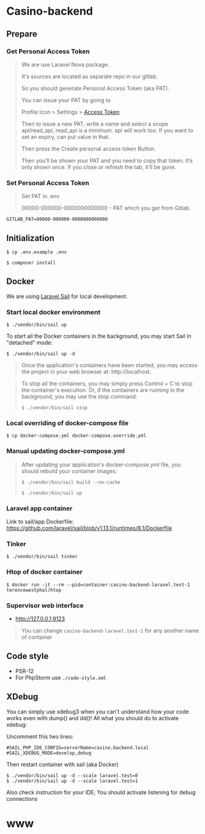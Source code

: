# Casino-backend

## Prepare

### Get Personal Access Token
> We are use Laravel Nova package.
>
> It's sources are located as separate repo in our gitlab.
>
> So you should generate Personal Access Token (aka PAT).
>
> You can issue your PAT by going to
>
> Profile Icon > Settings > [Access Token](https://gitlab.com/-/profile/personal_access_tokens)
>
> Then to issue a new PAT, write a name and select a scope api/read_api, read_api is a minimum.
> api will work too.
> If you want to set an expiry, can put value in that.
>
> Then press the Create personal access token Button.
>
> Then you’ll be shown your PAT and you need to copy that token.
> It’s only shown once. If you close or refresh the tab, it’ll be gone.

### Set Personal Access Token

> Set PAT in .env
>
> 00000-000000-0000000000000 - PAT which you get from Gitlab

```dotenv
GITLAB_PAT=00000-000000-0000000000000
```

## Initialization

```shell
$ cp .env.example .env
```

```shell
$ composer install
```

## Docker

We are using [Laravel Sail](https://laravel.com/docs/8.x/sail) for local development.

### Start local docker environment

```shell
$ ./vendor/bin/sail up
```

To start all the Docker containers in the background, you may start Sail in "detached" mode:

```shell
$ ./vendor/bin/sail up -d
```

> Once the application's containers have been started, you may access the project in your web browser at: http://localhost.

> To stop all the containers, you may simply press Control + C
> to stop the container's execution.
> Or, if the containers are running in the background, you may use the stop command:
>
> ```shell
> $ ./vendor/bin/sail stop
> ```

### Local overriding of docker-compose file

```shell
$ cp docker-compose.yml docker-compose.override.yml
```

### Manual updating docker-compose.yml

> After updating your application's docker-compose.yml file,
> you should rebuild your container images:
>
> ```shell
> $ ./vendor/bin/sail build --no-cache
>
> $ ./vendor/bin/sail up
> ```

### Laravel app container

Link to sail/app Dockerfile: https://github.com/laravel/sail/blob/v1.13.1/runtimes/8.1/Dockerfile 

### Tinker

```shell
$ ./vendor/bin/sail tinker
```

### Htop of docker container

```shell
$ docker run -it --rm --pid=container:casino-backend-laravel.test-1 terencewestphal/htop
```

### Supervisor web interface

- http://127.0.0.1:9123

> You can change `casino-backend-laravel.test-1` for any another name of container

## Code style

- PSR-12
- For PhpStorm use `./code-style.xml`

## XDebug

You can simply use xdebug3 when you can't understand how your code works even with dump() and dd()!
All what you should do to activate xdebug:

Uncomment this two lines:
```dotenv
#SAIL_PHP_IDE_CONFIG=serverName=casino.backend.local
#SAIL_XDEBUG_MODE=develop,debug
```
Then restart container with sail (aka Docker)
```shell
$ ./vendor/bin/sail up -d --scale laravel.test=0
$ ./vendor/bin/sail up -d --scale laravel.test=1
```
Also check instruction for your IDE; You should activate listening for debug connections
# www
